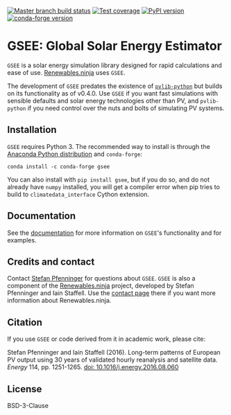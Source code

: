 [![Master branch build status](https://img.shields.io/azure-devops/build/renewables-ninja/dcefb182-6481-4ca4-8f5e-75b022ab426d/1?style=flat-square)](https://dev.azure.com/renewables-ninja/gsee/_build?definitionId=1)
[![Test coverage](https://img.shields.io/codecov/c/github/renewables-ninja/gsee?style=flat-square&token=1b25079ab156419b919462aaba0f469e)](https://codecov.io/gh/renewables-ninja/gsee)
[![PyPI version](https://img.shields.io/pypi/v/gsee.svg?style=flat-square)](https://pypi.python.org/pypi/gsee)
[![conda-forge version](https://img.shields.io/conda/vn/conda-forge/gsee.svg?style=flat-square)](https://anaconda.org/conda-forge/gsee)

# GSEE: Global Solar Energy Estimator

`GSEE` is a solar energy simulation library designed for rapid calculations and ease of use. [Renewables.ninja](https://www.renewables.ninja/) uses `GSEE`.

The development of `GSEE` predates the existence of [`pvlib-python`](https://pvlib-python.readthedocs.io/) but builds on its functionality as of v0.4.0. Use `GSEE` if you want fast simulations with sensible defaults and solar energy technologies other than PV, and `pvlib-python` if you need control over the nuts and bolts of simulating PV systems.

## Installation

`GSEE` requires Python 3. The recommended way to install is through the [Anaconda Python distribution](https://www.continuum.io/downloads) and `conda-forge`:

    conda install -c conda-forge gsee

You can also install with `pip install gsee`, but if you do so, and do not already have `numpy` installed, you will get a compiler error when pip tries to build to `climatedata_interface` Cython extension.

## Documentation

See the [documentation](https://gsee.readthedocs.io/) for more information on `GSEE`'s functionality and for examples.

## Credits and contact

Contact [Stefan Pfenninger](mailto:stefan.pfenninger@usys.ethz.ch) for questions about `GSEE`. `GSEE` is also a component of the [Renewables.ninja](https://www.renewables.ninja) project, developed by Stefan Pfenninger and Iain Staffell. Use the [contact page](https://www.renewables.ninja/about) there if you want more information about Renewables.ninja.

## Citation

If you use `GSEE` or code derived from it in academic work, please cite:

Stefan Pfenninger and Iain Staffell (2016). Long-term patterns of European PV output using 30 years of validated hourly reanalysis and satellite data. *Energy* 114, pp. 1251-1265. [doi: 10.1016/j.energy.2016.08.060](https://doi.org/10.1016/j.energy.2016.08.060)

## License

BSD-3-Clause
